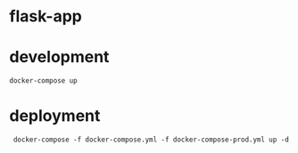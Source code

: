 # flask-app

# development

`docker-compose up`

# deployment

` docker-compose -f docker-compose.yml -f docker-compose-prod.yml up -d`